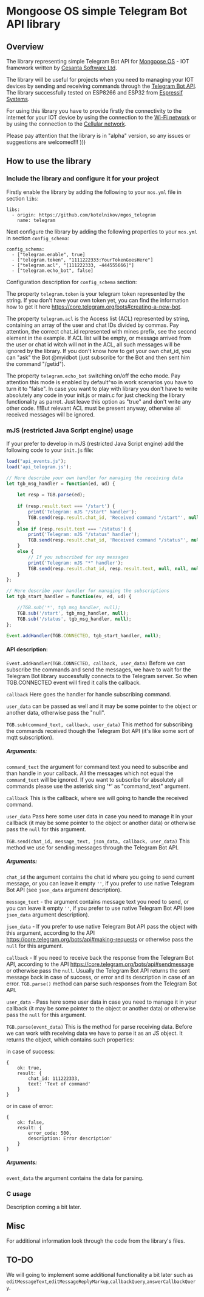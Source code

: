 # Mongoose OS simple Telegram Bot API library

## Overview
The library representing simple Telegram Bot API for [Mongoose OS](https://mongoose-os.com/)  - IOT framework written by [Cesanta Software Ltd](https://cesanta.com/). 

The library will be useful for projects when you need to managing your IOT devices by sending and receiving commands through the [Telegram Bot API](https://core.telegram.org/bots). The library successfully tested on ESP8266 and ESP32 from [Espressif Systems](https://www.espressif.com/).

For using this library you have to provide firstly the connectivity to the internet for your IOT device by using the connection to the [Wi-Fi network](https://mongoose-os.com/docs/mongoose-os/api/net/wifi.md) or by using the connection to the [Cellular network](https://mongoose-os.com/docs/mongoose-os/api/net/pppos.md).

Please pay attention that the library is in "alpha" version, so any issues or suggestions are welcomed!!! )))

## How to use the library
### Include the library and configure it for your project
Firstly enable the library by adding the following to your `mos.yml` file in section `libs`:

```
libs:
  - origin: https://github.com/kotelnikov/mgos_telegram
    name: telegram
```

Next configure the library by adding the following properties to your `mos.yml` in section `config_schema`:

```
config_schema:
  - ["telegram.enable", true]
  - ["telegram.token", "1111222333:YourTokenGoesHere"]
  - ["telegram.acl", "[111222333, -444555666]"]
  - ["telegram.echo_bot", false]
```
Configuration description for `config_schema` section:

The property `telegram.token` is your telegram token represented by the string. If you don't have your own token yet, you can find the information how to get it here https://core.telegram.org/bots#creating-a-new-bot.

The property `telegram.acl` is the Access list (ACL) represented by string, containing an array of the user and chat IDs divided by commas. Pay attention, the correct chat_id represented with mines prefix, see the second element in the example. If ACL list will be empty, or message arrived from the user or chat id witch will not in the ACL, all such messages will be ignored by the library. If you don't know how to get your own chat_id, you can "ask" the Bot @myidbot (just subscribe for the Bot and then sent him the command "/getid").

The property `telegram.echo_bot` switching on/off the echo mode. Pay attention this mode is enabled by default^so in work scenarios you have to turn it to "false".  In case you want to play with library you don't have to write absolutely any code in your init.js or main.c for just checking the library functionality as parrot. Just leave this option as "true" and don't write any other code. !!!But relevant ACL must be present anyway, otherwise all received messages will be ignored.

### mJS (restricted Java Script engine) usage
If your prefer to develop in mJS (restricted Java Script engine) add the following code to your `init.js` file:

```js
load("api_events.js");
load('api_telegram.js');

// Here describe your own handler for managing the receiving data
let tgb_msg_handler = function(ed, ud) {
  
    let resp = TGB.parse(ed);
  
    if (resp.result.text === '/start') {
        print('Telegram: mJS "/start" handler');
        TGB.send(resp.result.chat_id, 'Received command "/start"', null, null, null);
    }
    else if (resp.result.text === '/status') {
        print('Telegram: mJS "/status" handler');
        TGB.send(resp.result.chat_id, 'Received command "/status"', null, null, null);
    }
    else {
        // If you subscribed for any messages
        print('Telegram: mJS "*" handler');
        TGB.send(resp.result.chat_id, resp.result.text, null, null, null);
    }
};

// Here describe your handler for managing the subscriptions
let tgb_start_handler = function(ev, ed, ud) {

    //TGB.sub('*', tgb_msg_handler, null);
    TGB.sub('/start', tgb_msg_handler, null);
    TGB.sub('/status', tgb_msg_handler, null);
};

Event.addHandler(TGB.CONNECTED, tgb_start_handler, null);

```
#### API description:

`Event.addHandler(TGB.CONNECTED, callback, user_data)` Before we can subscribe the commands and send the messages, we have to wait for the Telegram Bot library successfully connects to the Telegram server. So when TGB.CONNECTED event will fired it calls the callback. 

`callback` Here goes the handler for handle subscribing command. 

`user_data` can be passed as well and it may be some pointer to the object or another data, otherwise pass the "null".


`TGB.sub(command_text, callback, user_data)` This method for subscribing the commands received though the Telegram Bot API (it's like some sort of mqtt subscription). 

##### Arguments:

`command_text` the argument for command text you need to subscribe and than handle in your callback. All the messages which not equal the `command_text` will be ignored. If you want to subscribe for absolutely all commands please use the asterisk sing '*' as "command_text" argument.

`callback`  This is the callback, where we will going to handle the received command. 

`user_data` Pass here some user data in case you need to manage it in your callback (it may be some pointer to the object or another data) or otherwise pass the `null` for this argument.


`TGB.send(chat_id, message_text, json_data, callback, user_data)` This method we use for sending messages through the Telegram Bot API.

##### Arguments:

`chat_id` the argument contains the chat id where you going to send current message, or you can leave it empty `''`, if you prefer to use native Telegram Bot API (see `json_data` argument description). 

`message_text` - the argument contains message text you need to send, or you can leave it empty `''`, if you prefer to use native Telegram Bot API (see `json_data` argument description). 

`json_data` - If you prefer to use native Telegram Bot API pass the object with this argument, according to the API https://core.telegram.org/bots/api#making-requests or otherwise pass the `null` for this argument.

`callback` - If you need to receive back the response from the Telegram Bot API, according to the API https://core.telegram.org/bots/api#sendmessage or otherwise pass the `null`. Usually the Telegram Bot API returns the sent message back in case of success, or error and its description in case of an error. `TGB.parse()` method can parse such responses from the Telegram Bot API. 

`user_data` - Pass here some user data in case you need to manage it in your callback (it may be some pointer to the object or another data) or otherwise pass the `null` for this argument.


`TGB.parse(event_data)` This is the method for parse receiving data. Before we can work with receiving data we have to parse it as an JS object.
It returns the object, which contains such properties:

in case of success:
```
{
    ok: true, 
    result: {
        chat_id: 111222333, 
        text: 'Text of command'
    }
}
```

or in case of error:
```
{
    ok: false, 
    result: {
        error_code: 500, 
        description: Error description'
    }
}
```

##### Arguments:

`event_data` the argument contains the data for parsing. 


### C usage
Description coming a bit later.

## Misc
For additional information look through the code from the library's files.

## TO-DO
We will going to implement some additional functionality a bit later such as `editMessageText`,`editMessageReplyMarkup`,`callbackQuery`,`answerCallbackQuery`.